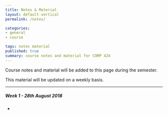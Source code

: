 ```yaml
---
title: Notes & Material
layout: default-vertical
permalink: /notes/

categories:
- general
- course

tags: notes material
published: true
summary: course notes and material for COMP 424
---
```


Course notes and material will be added to this page during the semester.

This material will be updated on a weekly basis.

***
<!--
##### Week 15 - 23rd April 2018
  * extras - Final Report Outline
    * [Final Report Outline](/assets/docs/extras/2018/spring/comp424-final-report-outline.pdf)

##### Week 14 - 16th April 2018
  * [course](/assets/docs/2018/comp424-week14.pdf)
  * extras - Final Report Outline
    * [Final Report Outline](/assets/docs/extras/2018/spring/comp424-final-report-outline.pdf)
  * extras - Node.js
    * [Node.js updating](/assets/docs/extras/2018/spring/node/update-nodejs.pdf)
  * extras - Node.js & Express
    * [Node.js & Express starter](/assets/docs/extras/2018/spring/node/node-express-starter.pdf)
  * extras - Node.js API
    * [Heroku & Postman](/assets/docs/extras/2018/spring/node-api-todos/heroku-mongo-postman.pdf)
    * [Data stores & APIs - MongoDB and native driver](/assets/docs/extras/2018/spring/node-api-todos/mongodb-native-driver-api.pdf)
    * [Node Todos API](/assets/docs/extras/2018/spring/node-api-todos/node-todos-api.pdf)
    * [Testing - Node Todos API](/assets/docs/extras/2018/spring/node-api-todos/testing-todos-api.pdf)
  * extras - Node.js & Web Sockets
    * [Node.js & Socket.io](/assets/docs/extras/2018/spring/node/web-sockets/notes-nodejs-socketio.pdf)
  * extras - React starter
    * [JSX Intro](/assets/docs/extras/2018/spring/web-general/react/jsx-intro.pdf)
    * [Proofs](/assets/docs/extras/2018/spring/web-general/react/react-proofs.pdf)
  * extras - Web development - general
    * [Basic geolocation](/assets/docs/extras/2018/spring/web-general/basic/notes-basic-geolocation.pdf)
    * [Basic timestamps](/assets/docs/extras/2018/spring/web-general/basic/notes-basic-timestamps.pdf)
  * extras - Web development - patterns
    * [Observer pattern](/assets/docs/extras/2018/spring/web-general/patterns/observer.pdf)
    * [Pubsub pattern](/assets/docs/extras/2018/spring/web-general/patterns/pubsub.pdf)

##### Week 13 - 9th April 2018
  * [course](/assets/docs/2018/comp424-week13.pdf)
  * extras - Node.js, Express, and MongoDB
    * [Node.js and MongoDB](/assets/docs/extras/2018/spring/node/nodejs-mongo-outline.pdf)
  * extras - Heroku & Git setup
    * [Heroku & Git](/assets/docs/extras/2018/spring/various/git-heroku-setup.pdf)
    * [Heroku & MongoDB](/assets/docs/extras/2018/spring/various/heroku-mongodb-setup.pdf)
  * extras - Final Report Outline
    * [Final Report Outline](/assets/docs/extras/2018/spring/comp424-final-report-outline.pdf)

##### Week 12 - 2nd April 2018
  * extras - Node.js and Express
    * [Node.js outline](/assets/docs/extras/2018/spring/node/nodejs-outline.pdf)
    * [Node.js and Express](/assets/docs/extras/2018/spring/node/nodejs-express-outline.pdf)
  * extras - various
    * [Google APIs - overview](/assets/docs/extras/2018/spring/various/google-apis-overview.pdf)
    * [Google OAuth 2.0 & APIs](/assets/docs/extras/2018/spring/various/oauth-google-api.pdf)

##### Week 11 - 26th March 2018
  * [course](/assets/docs/2018/comp424-week11.pdf)

##### Week 10 - 19th March 2018
  * [course](/assets/docs/2018/comp424-week10.pdf)
  * extras - Design
    * [design and information architecture](/assets/docs/extras/2018/spring/design/design-information-architecture.pdf)
  * extras - JS
    * [JS - Generators and Promises](/assets/docs/extras/2018/spring/js/js-generators-promises.pdf)

##### Week 9 - 12th March 2018
  * N/A - DEV Week

##### Week 8 - 5th March 2018
  * N/A

##### Week 7 - 26th February 2018
  * [course](/assets/docs/2018/comp424-week7.pdf)
  * extras - Design
    * [designing our app](/assets/docs/extras/2018/spring/design/design-our-app.pdf)

##### Week 6 - 19th February 2018
  * [course](/assets/docs/2018/comp424-week6.pdf)
  * extras - JS
    * [JS - core](/assets/docs/extras/2018/spring/js/js-core.pdf)
    * [JS - json](/assets/docs/extras/2018/spring/js/js-json.pdf)

##### Week 5 - 12th February 2018
  * [course](/assets/docs/2018/comp424-week5.pdf)
  * extras - Design
    * [design and interface](/assets/docs/extras/2018/spring/design/design-interface-intro.pdf)
  * extras - JS
    * [JS - intro](/assets/docs/extras/2018/spring/js/js-intro.pdf)
    * [JS - logic](/assets/docs/extras/2018/spring/js/js-logic.pdf)

##### Week 4 - 5th February 2018
  * [course](/assets/docs/2018/comp424-week4.pdf)
  * extras - CSS
    * [CSS - Intro](/assets/docs/extras/2018/spring/css/css-intro.pdf)
    * [CSS - Basics](/assets/docs/extras/2018/spring/css/css-basics.pdf)
    * [CSS - HTML5](/assets/docs/extras/2018/spring/css/css-html5.pdf)
    * [CSS - Box Model](/assets/docs/extras/2018/spring/css/css-box-model.pdf)
  * extras - Design
    * [Design - Mockups](/assets/docs/extras/2018/spring/design/design-mockups.pdf)

##### Week 3 - 29th January 2018
  * [course](/assets/docs/2018/comp424-week3.pdf)
  * extras - HTML5
    * [HTML5 - Intro](/assets/docs/extras/2018/spring/html5/html5-intro.pdf)
    * [HTML5 - Extra](/assets/docs/extras/2018/spring/html5/html5-extra.pdf)

##### Week 2 - 22nd January 2018
  * [course](/assets/docs/2018/comp424-week2.pdf)
  * extras
    * [Git basics](/assets/docs/extras/git-basics.pdf)
  * extras - HTML
    * [HTML - Intro](/assets/docs/extras/2018/spring/html/html-intro.pdf)
    * [HTML - Basics](/assets/docs/extras/2018/spring/html/html-basics.pdf)
    * [HTML - DOM Intro](/assets/docs/extras/2018/spring/html/html-dom-intro.pdf)

##### Week 1 - N/A
-->

##### Week 1 - 28th August 2018

  *
